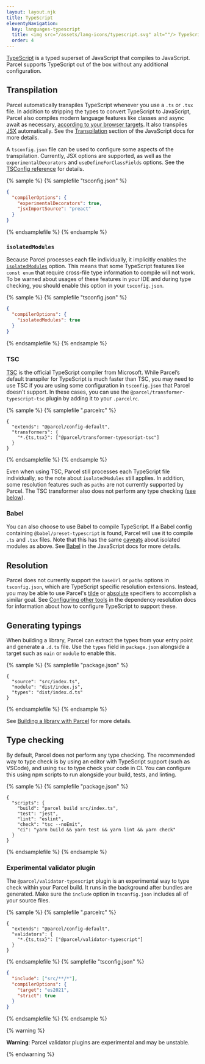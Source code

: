 ```yaml
---
layout: layout.njk
title: TypeScript
eleventyNavigation:
  key: languages-typescript
  title: <img src="/assets/lang-icons/typescript.svg" alt=""/> TypeScript
  order: 4
---
```


[TypeScript](https://www.typescriptlang.org/) is a typed superset of JavaScript that compiles to JavaScript. Parcel supports TypeScript out of the box without any additional configuration.

## Transpilation

Parcel automatically transpiles TypeScript whenever you use a `.ts` or `.tsx` file. In addition to stripping the types to convert TypeScript to JavaScript, Parcel also compiles modern language features like classes and async await as necessary, [according to your browser targets](/languages/javascript/#browser-compatibility). It also transpiles [JSX](/languages/javascript/#jsx) automatically. See the [Transpilation](/languages/javascript/#transpilation) section of the JavaScript docs for more details.

A `tsconfig.json` file can be used to configure some aspects of the transpilation. Currently, JSX options are supported, as well as the `experimentalDecorators` and `useDefineForClassFields` options. See the [TSConfig reference](https://www.typescriptlang.org/tsconfig) for details.

{% sample %}
{% samplefile "tsconfig.json" %}

```json
{
  "compilerOptions": {
    "experimentalDecorators": true,
    "jsxImportSource": "preact"
  }
}
```

{% endsamplefile %}
{% endsample %}

### `isolatedModules`

Because Parcel processes each file individually, it implicitly enables the [`isolatedModules`](https://www.typescriptlang.org/tsconfig#isolatedModules) option. This means that some TypeScript features like `const enum` that require cross-file type information to compile will not work. To be warned about usages of these features in your IDE and during type checking, you should enable this option in your `tsconfig.json`.

{% sample %}
{% samplefile "tsconfig.json" %}

```json
{
  "compilerOptions": {
    "isolatedModules": true
  }
}
```

{% endsamplefile %}
{% endsample %}

### TSC

[TSC](https://www.typescriptlang.org/docs/handbook/compiler-options.html) is the official TypeScript compiler from Microsoft. While Parcel’s default transpiler for TypeScript is much faster than TSC, you may need to use TSC if you are using some configuration in `tsconfig.json` that Parcel doesn't support. In these cases, you can use the `@parcel/transformer-typescript-tsc` plugin by adding it to your `.parcelrc`.

{% sample %}
{% samplefile ".parcelrc" %}

```json/3
{
  "extends": "@parcel/config-default",
  "transformers": {
    "*.{ts,tsx}": ["@parcel/transformer-typescript-tsc"]
  }
}
```

{% endsamplefile %}
{% endsample %}

Even when using TSC, Parcel still processes each TypeScript file individually, so the note about `isolatedModules` still applies. In addition, some resolution features such as `paths` are not currently supported by Parcel. The TSC transformer also does not perform any type checking ([see below](#type-checking)).

### Babel

You can also choose to use Babel to compile TypeScript. If a Babel config containing `@babel/preset-typescript` is found, Parcel will use it to compile `.ts` and `.tsx` files. Note that this has the same [caveats](https://babeljs.io/docs/en/babel-plugin-transform-typescript#caveats) about isolated modules as above. See [Babel](/languages/javascript/#babel) in the JavaScript docs for more details.

## Resolution

Parcel does not currently support the `baseUrl` or `paths` options in `tsconfig.json`, which are TypeScript specific resolution extensions. Instead, you may be able to use Parcel's [tilde](/features/dependency-resolution/#tilde-specifiers) or [absolute](/features/dependency-resolution/#absolute-specifiers) specifiers to accomplish a similar goal. See [Configuring other tools](/features/dependency-resolution/#configuring-other-tools) in the dependency resolution docs for information about how to configure TypeScript to support these.

## Generating typings

When building a library, Parcel can extract the types from your entry point and generate a `.d.ts` file. Use the `types` field in `package.json` alongside a target such as `main` or `module` to enable this.

{% sample %}
{% samplefile "package.json" %}

```json/3
{
  "source": "src/index.ts",
  "module": "dist/index.js",
  "types": "dist/index.d.ts"
}
```

{% endsamplefile %}
{% endsample %}

See [Building a library with Parcel](/getting-started/library/) for more details.

## Type checking

By default, Parcel does not perform any type checking. The recommended way to type check is by using an editor with TypeScript support (such as VSCode), and using `tsc` to type check your code in CI. You can configure this using npm scripts to run alongside your build, tests, and linting.

{% sample %}
{% samplefile "package.json" %}

```json/5
{
  "scripts": {
    "build": "parcel build src/index.ts",
    "test": "jest",
    "lint": "eslint",
    "check": "tsc --noEmit",
    "ci": "yarn build && yarn test && yarn lint && yarn check"
  }
}
```

{% endsamplefile %}
{% endsample %}

### Experimental validator plugin

The `@parcel/validator-typescript` plugin is an experimental way to type check within your Parcel build. It runs in the background after bundles are generated. Make sure the `include` option in `tsconfig.json` includes all of your source files.

{% sample %}
{% samplefile ".parcelrc" %}

```json/3
{
  "extends": "@parcel/config-default",
  "validators": {
    "*.{ts,tsx}": ["@parcel/validator-typescript"]
  }
}
```

{% endsamplefile %}
{% samplefile "tsconfig.json" %}

```json
{
  "include": ["src/**/*"],
  "compilerOptions": {
    "target": "es2021",
    "strict": true  
  }
}
```

{% endsamplefile %}
{% endsample %}

{% warning %}

**Warning**: Parcel validator plugins are experimental and may be unstable.

{% endwarning %}
